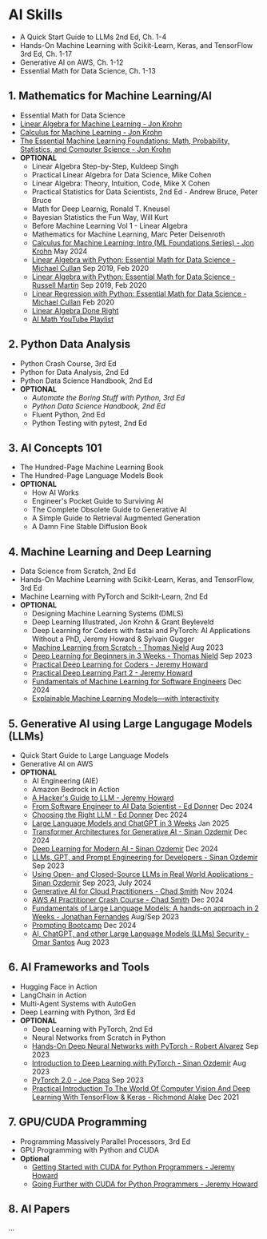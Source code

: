 # AI Skills

- A Quick Start Guide to LLMs 2nd Ed, Ch. 1-4
- Hands-On Machine Learning with Scikit-Learn, Keras, and TensorFlow 3rd Ed, Ch. 1-17
- Generative AI on AWS, Ch. 1-12
- Essential Math for Data Science, Ch. 1-13

## 1. Mathematics for Machine Learning/AI
- Essential Math for Data Science
- [Linear Algebra for Machine Learning - Jon Krohn](https://learning.oreilly.com/course/linear-algebra-for/9780137398119/)
- [Calculus for Machine Learning - Jon Krohn](https://learning.oreilly.com/course/calculus-for-machine/9780137398171/)
- [The Essential Machine Learning Foundations: Math, Probability, Statistics, and Computer Science - Jon Krohn](https://learning.oreilly.com/course/the-essential-machine/9780137903245/)
- **OPTIONAL**
  - Linear Algebra Step-by-Step, Kuldeep Singh
  - Practical Linear Algebra for Data Science, Mike Cohen
  - Linear Algebra: Theory, Intuition, Code, Mike X Cohen
  - Practical Statistics for Data Scientists, 2nd Ed - Andrew Bruce, Peter Bruce
  - Math for Deep Learnig, Ronald T. Kneusel
  - Bayesian Statistics the Fun Way, Will Kurt
  - Before Machine Learning Vol 1 - Linear Algebra
  - Mathematics for Machine Learning, Marc Peter Deisenroth
  - [Calculus for Machine Learning: Intro (ML Foundations Series) - Jon Krohn](https://learning.oreilly.com/live-events/calculus-for-machine-learning-intro-ml-foundations-series/0636920059505/0790145076348/) May 2024
  - [Linear Algebra with Python: Essential Math for Data Science - Michael Cullan](https://learning.oreilly.com/live-events/linear-algebra-with-python-essential-math-for-data-science/0636920303268/0636920363125/) Sep 2019, Feb 2020
  - [Linear Algebra with Python: Essential Math for Data Science - Russell Martin](https://learning.oreilly.com/live-events/linear-algebra-with-python-essential-math-for-data-science/0636920303268/0636920303251/) Sep 2019, Feb 2020
  - [Linear Regression with Python: Essential Math for Data Science - Michael Cullan](https://learning.oreilly.com/live-events/linear-regression-with-python-essential-math-for-data-science/0636920303282/0636920363163/) Feb 2020  
  - [Linear Algebra Done Right](https://www.youtube.com/playlist?list=PLGAnmvB9m7zOBVCZBUUmSinFV0wEir2Vw)
  - [AI Math YouTube Playlist](https://www.youtube.com/playlist?list=PLeM4O8deP8GO3vIx_9eboO9tVpUKHYqRg)

## 2. Python Data Analysis
- Python Crash Course, 3rd Ed
- Python for Data Analysis, 2nd Ed
- Python Data Science Handbook, 2nd Ed
- **OPTIONAL**
  - *Automate the Boring Stuff with Python, 3rd Ed*
  - *Python Data Science Handbook, 2nd Ed*
  - Fluent Python, 2nd Ed
  - Python Testing with pytest, 2nd Ed

## 3. AI Concepts 101
- The Hundred-Page Machine Learning Book
- The Hundred-Page Language Models Book
- **OPTIONAL**
  - How AI Works
  - Engineer's Pocket Guide to Surviving AI
  - The Complete Obsolete Guide to Generative AI
  - A Simple Guide to Retrieval Augmented Generation
  - A Damn Fine Stable Diffusion Book
 


## 4. Machine Learning and Deep Learning
- Data Science from Scratch, 2nd Ed
- Hands-On Machine Learning with Scikit-Learn, Keras, and TensorFlow, 3rd Ed
- Machine Learning with PyTorch and Scikit-Learn, 2nd Ed
- **OPTIONAL**
  - Designing Machine Learning Systems (DMLS)
  - Deep Learning Illustrated, Jon Krohn & Grant Beyleveld
  - Deep Learning for Coders with fastai and PyTorch: AI Applications Without a PhD, Jeremy Howard & Sylvain Gugger
  - [Machine Learning from Scratch - Thomas Nield](https://learning.oreilly.com/live-events/machine-learning-from-scratch/0636920054754/0636920095746/) Aug 2023
  - [Deep Learning for Beginners in 3 Weeks - Thomas Nield](https://learning.oreilly.com/live-events/deep-learning-for-beginners-in-3-weeks/0636920079316/0636920096447/) Sep 2023
  - [Practical Deep Learning for Coders - Jeremy Howard](https://www.youtube.com/playlist?list=PLfYUBJiXbdtSvpQjSnJJ_PmDQB_VyT5iU)
  - [Practical Deep Learning Part 2 - Jeremy Howard](https://www.youtube.com/playlist?list=PLfYUBJiXbdtRUvTUYpLdfHHp9a58nWVXP)
  - [Fundamentals of Machine Learning for Software Engineers](https://learning.oreilly.com/live-events/fundamentals-of-machine-learning-for-software-engineers/0790145079967/0642572005362/) Dec 2024
  - [Explainable Machine Learning Models—with Interactivity](https://learning.oreilly.com/live-events/explainable-machine-learning-modelswith-interactivity/0636920061943/0636920085001/)

## 5. Generative AI using Large Langugage Models (LLMs)
- Quick Start Guide to Large Language Models
- Generative AI on AWS
- **OPTIONAL**
  - AI Engineering (AIE)
  - Amazon Bedrock in Action
  - [A Hacker's Guide to LLM - Jeremy Howard](https://www.youtube.com/watch?v=jkrNMKz9pWU)
  - [From Software Engineer to AI Data Scientist - Ed Donner](https://learning.oreilly.com/live-events/from-software-engineer-to-ai-data-scientist/0642572007671/0642572010692/) Dec 2024
  - [Choosing the Right LLM - Ed Donner](https://learning.oreilly.com/live-events/choosing-the-right-llm/0642572002832/0642572010148/) Dec 2024
  - [Large Language Models and ChatGPT in 3 Weeks](https://learning.oreilly.com/live-events/-/0636920090988/0642572010864/) Jan 2025
  - [Transformer Architectures for Generative AI - Sinan Ozdemir](https://learning.oreilly.com/live-events/transformer-architectures-for-generative-ai/0642572010589/0642572010588/) Dec 2024
  - [Deep Learning for Modern AI - Sinan Ozdemir](https://learning.oreilly.com/live-events/deep-learning-for-modern-ai/0642572005084/0642572010124/) Dec 2024
  - [LLMs, GPT, and Prompt Engineering for Developers - Sinan Ozdemir](https://learning.oreilly.com/live-events/llms-gpt-and-prompt-engineering-for-developers/0636920094338/0636920094337/) Sep 2023
  - [Using Open- and Closed-Source LLMs in Real World Applications - Sinan Ozdemir](https://learning.oreilly.com/live-events/using-open-and-closed-source-llms-in-real-world-applications/0636920094342/0636920094341/) Sep 2023, July 2024
  - [Generative AI for Cloud Practitioners - Chad Smith](https://learning.oreilly.com/live-events/generative-ai-for-cloud-practitioners/0642572001983/0642572008116/) Nov 2024
  - [AWS AI Practitioner Crash Course - Chad Smith](https://learning.oreilly.com/live-events/aws-ai-practitioner-crash-course/0642572009853/0642572009852/) Dec 2024
  - [Fundamentals of Large Language Models: A hands-on approach in 2 Weeks - Jonathan Fernandes](https://learning.oreilly.com/live-events/fundamentals-of-large-language-models-a-hands-on-approach-in-2-weeks/0636920089792/0636920092359/) Aug/Sep 2023
  - [Prompting Bootcamp](https://learning.oreilly.com/live-events/prompting-bootcamp/0636920097098/0642572010284/) Dec 2024
  - [AI, ChatGPT, and other Large Language Models (LLMs) Security - Omar Santos](https://learning.oreilly.com/live-events/ai-chatgpt-and-other-large-language-models-llms-security/0636920092790/0636920096557/) Aug 2023

## 6. AI Frameworks and Tools
- Hugging Face in Action
- LangChain in Action
- Multi-Agent Systems with AutoGen 
- Deep Learning with Python, 3rd Ed
- **OPTIONAL**
  - Deep Learning with PyTorch, 2nd Ed
  - Neural Networks from Scratch in Python
  - [Hands-On Deep Neural Networks with PyTorch - Robert Alvarez](https://learning.oreilly.com/live-events/hands-on-deep-neural-networks-with-pytorch/0636920305781/0636920093856/) Sep 2023
  - [Introduction to Deep Learning with PyTorch - Sinan Ozdemir](https://learning.oreilly.com/live-events/introduction-to-deep-learning-with-pytorch/0636920086096/0636920092737/) Aug 2023
  - [PyTorch 2.0 - Joe Papa](https://learning.oreilly.com/live-events/pytorch-20/0636920055927/0636920092412/) Sep 2023
  - [Practical Introduction To The World Of Computer Vision And Deep Learning With TensorFlow & Keras - Richmond Alake](https://learning.oreilly.com/live-events/practical-introduction-to-the-world-of-computer-vision-and-deep-learning-with-tensorflow-keras/0636920060577/0636920061406/) Dec 2021

## 7. GPU/CUDA Programming
- Programming Massively Parallel Processors, 3rd Ed
- GPU Programming with Python and CUDA
- **Optional**
  - [Getting Started with CUDA for Python Programmers - Jeremy Howard](https://www.youtube.com/watch?v=nOxKexn3iBo&t=357s&pp=ygUSamVyZW15IGhvd2FyZCBjdWRh)
  - [Going Further with CUDA for Python Programmers - Jeremy Howard](https://www.youtube.com/watch?v=eUuGdh3nBGo&t=4s&pp=ygUSamVyZW15IGhvd2FyZCBjdWRh)

## 8. AI Papers
...